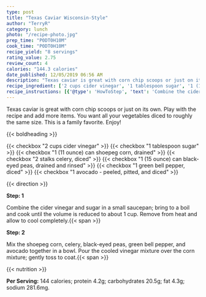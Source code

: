 ```yaml
---
type: post
title: "Texas Caviar Wisconsin-Style"
author: "TerryR"
category: lunch
photo: "/recipe-photo.jpg"
prep_time: "P0DT0H10M"
cook_time: "P0DT0H10M"
recipe_yield: "8 servings"
rating_value: 2.75
review_count: 4
calories: "144.3 calories"
date_published: 12/05/2019 06:56 AM
description: "Texas caviar is great with corn chip scoops or just on its own. Play with the recipe and add more items. You want all your vegetables diced to roughly the same size. This is a family favorite. Enjoy!"
recipe_ingredient: ['2 cups cider vinegar', '1 tablespoon sugar', '1 (11 ounce) can shoepeg corn, drained', '2 stalks celery, diced', '1 (15 ounce) can black-eyed peas, drained and rinsed', '1 green bell pepper, diced', '1 avocado - peeled, pitted, and diced']
recipe_instructions: [{'@type': 'HowToStep', 'text': 'Combine the cider vinegar and sugar in a small saucepan; bring to a boil and cook until the volume is reduced to about 1 cup. Remove from heat and allow to cool completely.\n'}, {'@type': 'HowToStep', 'text': 'Mix the shoepeg corn, celery, black-eyed peas, green bell pepper, and avocado together in a bowl. Pour the cooled vinegar mixture over the corn mixture; gently toss to coat.\n'}]
---
```


Texas caviar is great with corn chip scoops or just on its own. Play with the recipe and add more items. You want all your vegetables diced to roughly the same size. This is a family favorite. Enjoy! 

{{< boldheading >}}

{{< checkbox "2 cups cider vinegar" >}}
{{< checkbox "1 tablespoon sugar" >}}
{{< checkbox "1 (11 ounce) can shoepeg corn, drained" >}}
{{< checkbox "2 stalks celery, diced" >}}
{{< checkbox "1 (15 ounce) can black-eyed peas, drained and rinsed" >}}
{{< checkbox "1  green bell pepper, diced" >}}
{{< checkbox "1  avocado - peeled, pitted, and diced" >}}


{{< direction >}}

**Step: 1**

Combine the cider vinegar and sugar in a small saucepan; bring to a boil and cook until the volume is reduced to about 1 cup. Remove from heat and allow to cool completely.{{< span >}}

**Step: 2**

Mix the shoepeg corn, celery, black-eyed peas, green bell pepper, and avocado together in a bowl. Pour the cooled vinegar mixture over the corn mixture; gently toss to coat.{{< span >}}

{{< nutrition >}}

**Per Serving:** 144 calories; protein 4.2g; carbohydrates 20.5g; fat 4.3g; sodium 281.6mg.